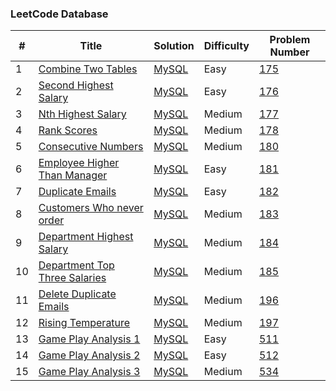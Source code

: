 ### LeetCode Database


| # | Title | Solution | Difficulty | Problem Number |
|---| ----- | -------- | ---------- | -------------- |
|1|[Combine Two Tables](https://leetcode.com/problems/combine-two-tables/)| [MySQL](./combineTwoTables.sql)|Easy| [175](https://leetcode.com/problems/combine-two-tables/)
|2|[Second Highest Salary](https://leetcode.com/problems/second-highest-salary/) |[MySQL](./secondHighest.sql)| Easy | [176](https://leetcode.com/problems/second-highest-salary/)
|3|[Nth Highest Salary](https://leetcode.com/problems/nth-highest-salary/)|[MySQL](./nthHighest.sql)| Medium | [177](https://leetcode.com/problems/nth-highest-salary/)
|4|[Rank Scores](https://leetcode.com/problems/rank-scores/)|[MySQL](./rankscores.sql) | Medium|[178](https://leetcode.com/problems/rank-scores/)
|5|[Consecutive Numbers](https://leetcode.com/problems/consecutive-numbers/)|[MySQL](./consecutiveNumbers.sql) | Medium|[180](https://leetcode.com/problems/consecutive-numbers/)
|6|[Employee Higher Than Manager](https://leetcode.com/problems/employees-earning-more-than-their-managers/)|[MySQL](./employeeThanManager.sql) | Easy|[181](https://leetcode.com/problems/employees-earning-more-than-their-managers/)
|7|[Duplicate Emails](https://leetcode.com/problems/duplicate-emails/)|[MySQL](./duplicateEmails.sql) | Easy|[182](https://leetcode.com/problems/duplicate-emails/)
|8|[Customers Who never order](https://leetcode.com/problems/customers-who-never-order/)|[MySQL](./custNeverOrder.sql) | Medium|[183](https://leetcode.com/problems/customers-who-never-order/)
|9|[Department Highest Salary](https://leetcode.com/problems/department-highest-salary/)|[MySQL](./deptHighestSalary.sql) | Medium|[184](https://leetcode.com/problems/department-highest-salary/)
|10|[Department Top Three Salaries](https://leetcode.com/problems/department-top-three-salaries/)|[MySQL](./deptTopThree.sql) | Medium|[185](https://leetcode.com/problems/department-top-three-salaries/)
|11|[Delete Duplicate Emails](https://leetcode.com/problems/delete-duplicate-emails/)|[MySQL](./delDupEmail.sql) | Medium|[196](https://leetcode.com/problems/delete-duplicate-emails/)
|12|[Rising Temperature](https://leetcode.com/problems/rising-temperature/)|[MySQL](./risingTemperature.sql) | Medium|[197](https://leetcode.com/problems/rising-temperature/)
|13|[Game Play Analysis 1](https://leetcode.com/problems/game-play-analysis-i/)|[MySQL](./gamePlayOne.sql) | Easy|[511](https://leetcode.com/problems/game-play-analysis-i/)
|14|[Game Play Analysis 2](https://leetcode.com/problems/game-play-analysis-ii/)|[MySQL](./gamePlayTwo.sql) | Easy|[512](https://leetcode.com/problems/game-play-analysis-ii/)
|15|[Game Play Analysis 3](https://leetcode.com/problems/game-play-analysis-iii/)|[MySQL](./gamePlayThree.sql) | Medium|[534](https://leetcode.com/problems/game-play-analysis-iii/)
